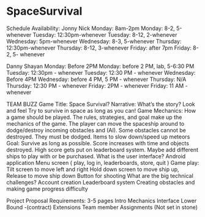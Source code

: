 SpaceSurvival
=============

Schedule Availability:
Jonny                            Nick
Monday: 8am-2pm                    Monday: 8-2, 5-whenever
Tuesday: 12:30pm-whenever                Tuesday: 8-12, 2-whenever
Wednesday: 5pm-whenever                Wednesday: 8-3, 5-whenever
Thursday: 12:30pm-whenever            Thursday: 8-12, 3-whenever
Friday: after 7pm                    Friday: 8-2, 5- whenever

Danny                            Shayan
Monday: Before 2PM                    Monday: before 2 PM, lab, 5-6:30 PM
Tuesday: 12:30pm - whenever            Tuesday: 12:30 PM - whenever
Wednesday: Before 4PM                Wednesday: before 4 PM, 5 PM - whenever
Thursday: N/A                        Thursday: 12:30 PM - whenever
Friday: 2PM - whenever                Friday: 11 AM - whenever


TEAM BUZZ
Game Title: Space Survival?
  Narrative: What’s the story? Look and feel
    Try to survive in space as long as you can!
    Game Mechanics: How a game should be played. The rules, strategies, and goal make up the mechanics of the game.
    The player can move the spaceship around to dodge/destroy incoming obstacles and (AI). 
    Some obstacles cannot be destroyed. They must be dodged.
    Items to slow down/speed up meteors
    Goal: Survive as long as possible. Score increases with time and objects destroyed.
    High score gets put on leaderboard system.
    Maybe add different ships to play with or be purchased.
    What is the user interface?
    Android application
    Menu screen ( play, log in, leaderboards, store, quit )
  Game play:
    Tilt screen to move left and right
    Hold down screen to move ship up, Release to move ship down
    Button for shooting
    What are the big technical challenges?
    Account creation
    Leaderboard system
    Creating obstacles and making game progress difficulty

Project Proposal Requirements:
  3-5 pages
  Intro
  Mechanics
  Interface
  Lower Bound -(contract)
  Extensions
  Team member Assignments (Not set in stone)
